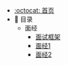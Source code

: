 - [:octocat: 首页](/README)
- :memo: 目录
   - 面经
       - [面试框架](/md/面经汇总/面试框架.md)
       - [面经1](/md/面经汇总/面经1.md)
       - [面经2](/md/面经汇总/面经2.md)
      